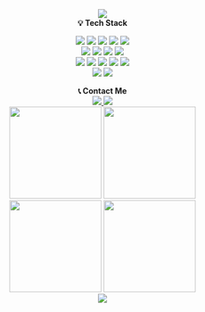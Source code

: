 <div align="center">
  <img src="https://capsule-render.vercel.app/api?type=cylinder&color=auto&height=100&section=header&text=Backend%20Engineer%20with%20AI%20Service%20Experience&fontSize=35&animation=fadeIn&fontAlignY=45&fontColor=ffffff"/>
</div>

<div align="center"><b>💡 Tech Stack</b></div>
<p align="center">
    <!-- Languages & Frameworks -->
    <a href="#"><img src="https://img.shields.io/badge/Java-007396?logo=java&logoColor=white"/></a>
    <a href="#"><img src="https://img.shields.io/badge/Spring-6DB33F?logo=spring&logoColor=white"/></a>
    <a href="#"><img src="https://img.shields.io/badge/Spring%20Boot-6DB33F?logo=springboot&logoColor=white"/></a>
    <a href="#"><img src="https://img.shields.io/badge/jQuery-0769AD?logo=jquery&logoColor=white"/></a>
    <a href="#"><img src="https://img.shields.io/badge/FastAPI-009688?logo=fastapi&logoColor=white"/></a>
    <br/>
    <!-- Databases -->
    <a href="#"><img src="https://img.shields.io/badge/PostgreSQL-4169E1?logo=postgresql&logoColor=white"/></a>
    <a href="#"><img src="https://img.shields.io/badge/MongoDB-47A248?logo=mongodb&logoColor=white"/></a>
    <a href="#"><img src="https://img.shields.io/badge/MySQL-4479A1?logo=mysql&logoColor=white"/></a>
    <a href="#"><img src="https://img.shields.io/badge/Redis-DC382D?logo=redis&logoColor=white"/></a>
    <br/>
    <!-- Tools & Platforms -->
    <a href="#"><img src="https://img.shields.io/badge/Linux-FCC624?logo=linux&logoColor=black"/></a>
    <a href="#"><img src="https://img.shields.io/badge/Amazon%20AWS-232F3E?logo=amazonaws&logoColor=white"/></a>
    <a href="#"><img src="https://img.shields.io/badge/GitHub-181717?logo=github&logoColor=white"/></a>
    <a href="#"><img src="https://img.shields.io/badge/Git-F05032?logo=git&logoColor=white"/></a>
    <a href="#"><img src="https://img.shields.io/badge/Gradle-02303A?logo=gradle&logoColor=white"/></a>
    <br/>
    <!-- Web -->
    <a href="#"><img src="https://img.shields.io/badge/HTML5-E34F26?logo=html5&logoColor=white"/></a>
    <a href="#"><img src="https://img.shields.io/badge/CSS3-1572B6?logo=css3&logoColor=white"/></a>
</p>

<div align="center"><b>📞 Contact Me</b></div>
<div align="center">
    <a href="https://www.linkedin.com/in/%EC%9D%80%EC%84%9C-%EA%B9%80-6152b3274/">
        <img src="https://img.shields.io/badge/LinkedIn-0A66C2?logo=linkedin&logoColor=white"/>
    </a>
    <a href="mailto:edgexpand@gmail.com">
        <img src="https://img.shields.io/badge/Email-D14836?logo=gmail&logoColor=white"/>
    </a>
</div>

<div align="center">
    <img height="165" src="https://github-readme-stats.vercel.app/api?username=kimeunsur&show_icons=true&hide=contribs&rank_icon=github&theme=tokyonight"/>
    <img height="165" src="https://streak-stats.demolab.com?user=kimeunsur&theme=tokyonight"/>
</div>

<div align="center">
    <img height="165" src="https://github-readme-stats.vercel.app/api/top-langs/?username=kimeunsur&layout=compact&langs_count=8&theme=tokyonight"/>
    <img height="165" src="http://mazassumnida.wtf/api/v2/generate_badge?boj=edgexpand"/>
</div>

<div align="center">
    <img src="https://visitor-badge.laobi.icu/badge?page_id=kimeunsur.kimeunsur"/>
</div>

